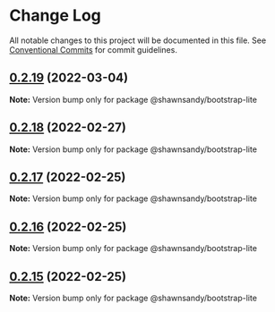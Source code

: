 # Change Log

All notable changes to this project will be documented in this file.
See [Conventional Commits](https://conventionalcommits.org) for commit guidelines.

## [0.2.19](https://github.com/shawn-sandy/ideas/compare/@shawnsandy/bootstrap-lite@0.2.18...@shawnsandy/bootstrap-lite@0.2.19) (2022-03-04)

**Note:** Version bump only for package @shawnsandy/bootstrap-lite





## [0.2.18](https://github.com/shawn-sandy/ideas/compare/@shawnsandy/bootstrap-lite@0.2.17...@shawnsandy/bootstrap-lite@0.2.18) (2022-02-27)

**Note:** Version bump only for package @shawnsandy/bootstrap-lite






## [0.2.17](https://github.com/shawn-sandy/ideas/compare/@shawnsandy/bootstrap-lite@0.2.16...@shawnsandy/bootstrap-lite@0.2.17) (2022-02-25)

**Note:** Version bump only for package @shawnsandy/bootstrap-lite





## [0.2.16](https://github.com/shawn-sandy/ideas/compare/@shawnsandy/bootstrap-lite@0.2.14...@shawnsandy/bootstrap-lite@0.2.16) (2022-02-25)

**Note:** Version bump only for package @shawnsandy/bootstrap-lite





## [0.2.15](https://github.com/shawn-sandy/ideas/compare/@shawnsandy/bootstrap-lite@0.2.14...@shawnsandy/bootstrap-lite@0.2.15) (2022-02-25)

**Note:** Version bump only for package @shawnsandy/bootstrap-lite
